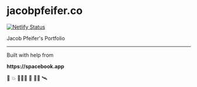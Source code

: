 # jacobpfeifer.co

[![Netlify Status](https://api.netlify.com/api/v1/badges/68791233-b2d6-4a86-8c42-e654e112a157/deploy-status)](https://app.netlify.com/sites/jacobpfeifer/deploys)

Jacob Pfeifer's Portfolio

---

Built with help from

<p>
<strong>https://spacebook.app</strong> <br />
</>
<p>
🙋 💥 👩🏽‍🚀 🚀 👨‍🚀 🛰️
</p>

